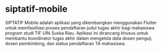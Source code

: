 # siptatif-mobile
SIPTATIF Mobile adalah aplikasi yang dikembangkan menggunakan Flutter untuk memfasilitasi proses pendaftaran judul tugas akhir bagi mahasiswa program studi TIF UIN Suska Riau. Aplikasi ini dirancang khusus untuk membantu koordinator tugas akhir dalam mengelola data dosen penguji, dosen pembimbing, dan status pendaftaran TA mahasiswa.
